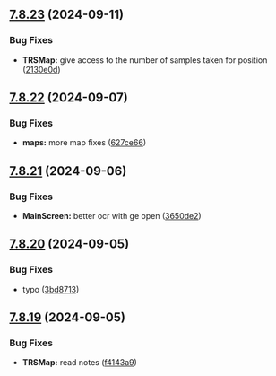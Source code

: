 ## [7.8.23](https://github.com/Torwent/SRL-T/compare/v7.8.22...v7.8.23) (2024-09-11)


### Bug Fixes

* **TRSMap:** give access to the number of samples taken for position ([2130e0d](https://github.com/Torwent/SRL-T/commit/2130e0d96e4add10672ed3b1fd639d2781e6885d))



## [7.8.22](https://github.com/Torwent/SRL-T/compare/v7.8.21...v7.8.22) (2024-09-07)


### Bug Fixes

* **maps:** more map fixes ([627ce66](https://github.com/Torwent/SRL-T/commit/627ce6697badfa9af332ff498bd97c971c13c27d))



## [7.8.21](https://github.com/Torwent/SRL-T/compare/v7.8.20...v7.8.21) (2024-09-06)


### Bug Fixes

* **MainScreen:** better ocr with ge open ([3650de2](https://github.com/Torwent/SRL-T/commit/3650de29e07b739049ff3ea791ecd5a0d792a057))



## [7.8.20](https://github.com/Torwent/SRL-T/compare/v7.8.19...v7.8.20) (2024-09-05)


### Bug Fixes

* typo ([3bd8713](https://github.com/Torwent/SRL-T/commit/3bd87138e21430499254c90a8a9d4c7394bc62d2))



## [7.8.19](https://github.com/Torwent/SRL-T/compare/v7.8.18...v7.8.19) (2024-09-05)


### Bug Fixes

* **TRSMap:** read notes ([f4143a9](https://github.com/Torwent/SRL-T/commit/f4143a92b39a69756a71074d7c496c4be9b372c4))



